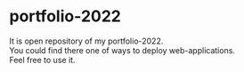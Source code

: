 # portfolio-2022
It is open repository of my portfolio-2022.  
You could find there one of ways to deploy web-applications.  
Feel free to use it.
